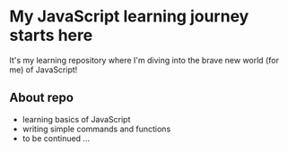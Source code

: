 # My JavaScript learning journey starts here

It's my learning repository where I'm diving into the brave new world (for me) of JavaScript!

## About repo

- learning basics of JavaScript
- writing simple commands and functions
- to be continued ...

